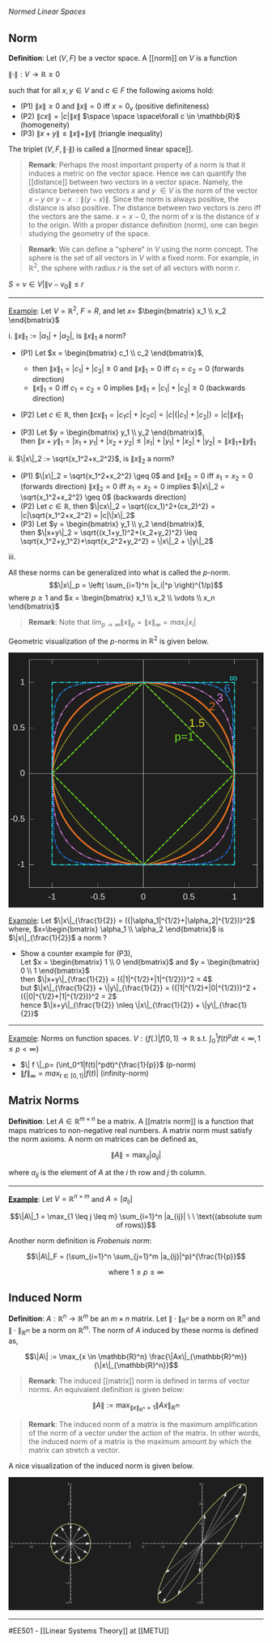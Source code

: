 ###### Normed Linear Spaces ######
## Norm ##

**Definition**: Let $(V,F)$ be a vector space. A [[norm]] on $V$ is a function  

$\| \cdot \| : V  \rightarrow \mathbb{R} \geq 0$

such that for all $x,y \in V$ and $c \in F$ the following axioms hold:

- (P1) $\|x\| \geq 0$ and $\|x\| = 0$ iff $x=0_v$ (positive definiteness)  
- (P2) $\|cx\| = |c| \|x\|$  $\space \space \space\forall c \in \mathbb{R}$ (homogeneity)  
- (P3) $\|x+y\| \leq \|x\| + \|y\|$ (triangle inequality)

The triplet $(V,F,\| \cdot \|)$ is called a [[normed linear space]].


> **Remark**: Perhaps the most important property of a norm is that it induces a metric on the vector space. Hence we can quantify the [[distance]] between two vectors in a vector space. Namely, the distance between two vectors $x$ and $y$ $\in V$ is the norm of the vector $x-y$ or $y-x$ $: \|(y-x)\|$. Since the norm is always positive, the distance is also positive. The distance between two vectors is zero iff the vectors are the same. $x=x-0$, the norm of $x$ is the distance of $x$ to the origin. With a proper distance definition (norm), one can begin studying the geometry of the space.

> **Remark**: We can define a "sphere" in $V$ using the norm concept. The sphere is the set of all vectors in $V$ with a fixed norm. For example, in $\mathbb{R}^2$, the sphere with radius $r$ is the set of all vectors with norm $r$.

$S = {v \in V | \|v-v_0\| \leq r}$

------------------------------------------------------------------------------------------
<ins>Example</ins>: Let $V = \mathbb{R}^2$, $F = R$, and let $x =$ $\begin{bmatrix} x_1 \\ x_2 \end{bmatrix}$ 

i. $\|x\|_1 := |\alpha_1|+|\alpha_2|$,  is $\|x\|_1$ a norm?  

- (P1) Let $x = \begin{bmatrix} c_1 \\ c_2 \end{bmatrix}$,  
    * then $\|x\|_1 = |c_1|+|c_2| \geq 0$ and $\|x\|_1 = 0$ iff $c_1 = c_2 = 0$ (forwards direction)  
    * $\|x\|_1 = 0$ iff $c_1 = c_2 = 0$ implies $\|x\|_1 = |c_1|+|c_2| \geq 0$ (backwards direction)

   
- (P2) Let $c \in \mathbb{R}$, then $\|cx\|_1 = |c_1c|+|c_2c| = |c|(|c_1|+|c_2|) = |c|\|x\|_1$  

- (P3) Let $y = \begin{bmatrix} y_1 \\ y_2 \end{bmatrix}$,  
    then $\|x+y\|_1 = |x_1+y_1|+|x_2+y_2| \leq |x_1|+|y_1|+|x_2|+|y_2| = \|x\|_1 + \|y\|_1$  
         

ii. $\|x\|_2 := \sqrt{x_1^2+x_2^2}$,  is $\|x\|_2$ a norm?  
- (P1) $\|x\|_2 = \sqrt{x_1^2+x_2^2} \geq 0$ and $\|x\|_2 = 0$ iff $x_1 = x_2 = 0$ (forwards direction) 
    $\|x\|_2 = 0$ iff $x_1 = x_2 = 0$ implies $\|x\|_2 = \sqrt{x_1^2+x_2^2} \geq 0$ (backwards direction)   
- (P2) Let $c \in \mathbb{R}$, then $\|cx\|_2 = \sqrt{(cx_1)^2+(cx_2)^2} = |c|\sqrt{x_1^2+x_2^2} = |c|\|x\|_2$  
- (P3) Let $y = \begin{bmatrix} y_1 \\ y_2 \end{bmatrix}$,  
    then $\|x+y\|_2 = \sqrt{(x_1+y_1)^2+(x_2+y_2)^2} \leq \sqrt{x_1^2+y_1^2}+\sqrt{x_2^2+y_2^2} = \|x\|_2 + \|y\|_2$  

iii.

All these norms can be generalized into what is called the $p$-norm.  
$$\|x\|_p = \left( \sum_{i=1}^n |x_i|^p \right)^{1/p}$$
where $p \geq 1$ and $x = \begin{bmatrix} x_1 \\ x_2 \\ \vdots \\ x_n \end{bmatrix}$

> **Remark**: Note that $lim_{p \rightarrow \infty} \|x\|_p = \|x\|_{\infty} = max_i |x_i|$  

Geometric visualization of the $p$-norms in $\mathbb{R}^2$ is given below. 
 
<p align="center">
  <img rotate ="90" 
  style="filter: invert(88.4%);"
  src="figures/vector-p-norms.svg" />
</p>

<ins>Example</ins>: Let $\|x\|_{\frac{1}{2}} = ({|\alpha_1|^{1/2}+|\alpha_2|^{1/2})}^2$ where, $x=\begin{bmatrix} \alpha_1 \\ \alpha_2 \end{bmatrix}$ is $\|x\|_{\frac{1}{2}}$ a norm ?  
- Show a counter example for (P3),  
    Let $x = \begin{bmatrix} 1 \\ 0 \end{bmatrix}$ and $y = \begin{bmatrix} 0 \\ 1 \end{bmatrix}$  
    then $\|x+y\|_{\frac{1}{2}} = ({|1|^{1/2}+|1|^{1/2})}^2 = 4$  
    but $\|x\|_{\frac{1}{2}} + \|y\|_{\frac{1}{2}} = ({|1|^{1/2}+|0|^{1/2})}^2 + ({|0|^{1/2}+|1|^{1/2})}^2 = 2$  
    hence $\|x+y\|_{\frac{1}{2}} \nleq \|x\|_{\frac{1}{2}} + \|y\|_{\frac{1}{2}}$  

------------------------------------------------------------------------------------------
<ins>Example</ins>: Norms on function spaces. $V:\{f(.) | f[0,1] \rightarrow \mathbb{R} \textrm{ s.t. }  \int_0^1 f(t)^p dt < \infty , 1 \leq p < \infty \}$  

- $\| f \|_p= (\int_0^1|f(t)|^pdt)^{\frac{1}{p}}$ (p-norm)  
- $\| f \|_{\infty} = max_{t \in [0,1]} |f(t)|$ (infinity-norm)


## Matrix Norms ##

**Definition**: Let $A \in \mathbb{R}^{m \times n}$ be a matrix. A [[matrix norm]] is a function that maps matrices to non-negative real numbers. A matrix norm must satisfy the norm axioms. A norm on matrices can be defined as,

$$\|A\| = \max_{ij}|a_{ij}|$$

where $a_{ij}$ is the element of $A$ at the $i$ th row and $j$ th column.

------------------------------------------------------------------------------------------
<ins>**Example**</ins>: Let $V = \mathbb{R}^{n \times m}$ and $A = [a_{ij}]$

$$\|A\|_1 = \max_{1 \leq j \leq m} \sum_{i=1}^n |a_{ij}|  \  \ \text{(absolute sum of rows)}$$

Another norm definition is _Frobenuis norm_:

$$\|A\|_F = (\sum_{i=1}^n \sum_{j=1}^m |a_{ij}|^p)^{\frac{1}{p}}$$
    
$$\text{where } 1 \leq p \leq \infty$$ 

## Induced Norm ##
**Definition**: $A: \mathbb{R}^n \rightarrow \mathbb{R}^m$ be an $m \times n$ matrix. Let $\| \cdot \|_{\mathbb{R}^n}$ be a norm on $\mathbb{R}^n$ and $\| \cdot \|_{\mathbb{R}^m}$ be a norm on $\mathbb{R}^m$. The norm of $A$ induced by these norms is defined as,

$$\|A\| := \max_{x \in \mathbb{R}^n} \frac{\|Ax\|_{\mathbb{R}^m}}{\|x\|_{\mathbb{R}^n}}$$

> **Remark**: The induced [[matrix]] norm is defined in terms of vector norms. An equivalent definition is given below:

$$\|A\| := \max_{\|x\|_{\mathbb{R}^n} = 1} \|Ax\|_{\mathbb{R}^m}$$

> **Remark**: The induced norm of a matrix is the maximum amplification of the norm of a vector under the action of the matrix. In other words, the induced norm of a matrix is the maximum amount by which the matrix can stretch a vector.

A nice visualization of the induced norm is given below.

<p align="center">
  <img rotate ="90" 
  style="filter: invert(88.4%);"
  src="figures/induced-norm.png" />
</p>

------------------------------------------------------------------------------------------
#EE501 - [[Linear Systems Theory]] at [[METU]]